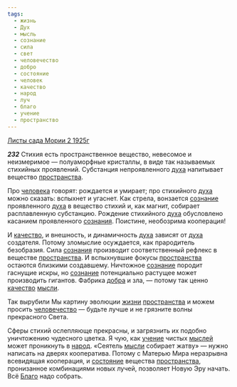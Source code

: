 ```yaml
---
tags:
  - жизнь
  - Дух
  - мысль
  - сознание
  - сила
  - свет
  - человечество
  - добро
  - состояние
  - человек
  - качество
  - народ
  - луч
  - благо
  - учение
  - пространство
---
```


[Листы сада Мории 2 1925г](https://127.0.0.1:4002/agni/1925)

___232___
Стихия есть пространственное вещество, невесомое и неизмеримое — полуаморфные кристаллы, в виде так называемых стихийных проявлений. Субстанция непроявленного [духа](../../../tags/#Дух) напитывает вещество [пространства](../../../tags/#пространство).   

Про [человека](../../../tags/#человек) говорят: рождается и умирает; про стихийного [духа](../../../tags/#Дух) можно сказать: вспыхнет и угаснет. Как стрела, вонзается [сознание](../../../tags/#сознание) проявленного [духа](../../../tags/#Дух) в вещество стихий и, как магнит, собирает расплавленную субстанцию. Рождение стихийного [духа](../../../tags/#Дух) обусловлено касанием проявленного [сознания](../../../tags/#сознание). Поистине, необозрима кооперация!   

И [качество](../../../tags/#качество), и внешность, и динамичность [духа](../../../tags/#Дух) зависят от [духа](../../../tags/#Дух) создателя. Потому зломыслие осуждается, как прародитель безобразия. Сила [сознания](../../../tags/#сознание) производит соответственный рефлекс в веществе [пространства](../../../tags/#пространство). И вспыхнувшие фокусы [пространства](../../../tags/#пространство) остаются близкими создавшему. Ничтожное [сознание](../../../tags/#сознание) породит гаснущие искры, но [сознание](../../../tags/#сознание) потенциально растущее может производить гигантов. Фабрика [добра](../../../tags/#добро) и зла, — потому так ценно [качество](../../../tags/#качество) [мысли](../../../tags/#мысль).   

Так вырубили Мы картину эволюции [жизни](../../../tags/#жизнь) [пространства](../../../tags/#пространство) и можем просить [человечество](../../../tags/#человечество) — будьте лучше и не грязните волны прекрасного Света.   

Сферы стихий ослепляюще прекрасны, и загрязнить их подобно уничтожению чудесного цветка. Я чую, как [учение](../../../tags/#учение) чистых [мыслей](../../../tags/#мысль) может проникнуть в [народ](../../../tags/#народ). «Сеятель [мысли](../../../tags/#мысль) собирает жатву» — нужно написать на дверях кооператива. Потому с Матерью Мира неразрывна всевидящая кооперация, и [состояние](../../../tags/#состояние) вещества [пространства](../../../tags/#пространство), пронизанное комбинациями новых лучей, позволяет Новую Эру начать. Всё [Благо](../../../tags/#благо) надо собрать.   

